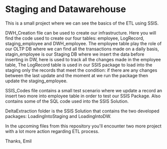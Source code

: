 
# Staging and Datawarehouse

This is a small project where we can see the basics of the ETL using SSIS.

DWH_Creation file can be used to create our infrastructure. Here you will find the code used to create our four tables: employee, LogRecord, staging_employee and DWH_employee. The employee table play the role of our OLTP DB where we can find all the transactions made on a daily basis, stagin_employee is our Staging DB where we insert the data before inserting in DW, here is used to track all the changes made in the employee table, The LogRecord table is used in our SSIS package to load into the staging only the records that meet the condition: if there are any changes between the last update and the moment at we run the package then update the staging_employee. 

SSIS_Codes file contains a small test scenario where we update a record an insert two more into employee table in order to test our SSIS Package. Also contains some of the SQL code used into the SSIS Solution.

DeltaExtraction folder is the SSIS Solution that contains the two developed packages: LoadingIntoStaging and LoadingIntoDW.

In the upcoming files from this repository you'll encounter two more project with a lot more action regarding ETL process.

Thanks,
Emil